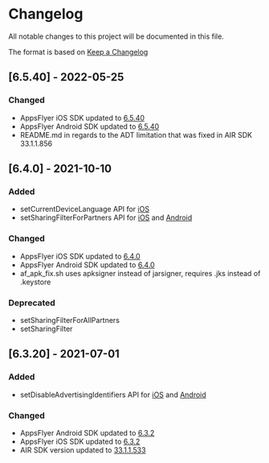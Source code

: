 # Changelog

All notable changes to this project will be documented in this file.

The format is based on [Keep a Changelog](https://keepachangelog.com/en/1.0.0/)

## [6.5.40] - 2022-05-25

### Changed

- AppsFlyer iOS SDK updated to [6.5.40](https://support.appsflyer.com/hc/en-us/articles/115001224823)
- AppsFlyer Android SDK updated to [6.5.40](https://support.appsflyer.com/hc/en-us/articles/115001256006)
- README.md in regards to the ADT limitation that was fixed in AIR SDK 33.1.1.856

## [6.4.0] - 2021-10-10

### Added

- setCurrentDeviceLanguage API
  for [iOS](https://dev.appsflyer.com/hc/docs/ios-sdk-reference-appsflyerlib#setcurrentdevicelanguage)
- setSharingFilterForPartners API
  for [iOS](https://dev.appsflyer.com/hc/docs/ios-sdk-reference-appsflyerlib#setsharingfilterforpartners)
  and [Android](https://dev.appsflyer.com/hc/docs/android-sdk-reference-appsflyerlib#setsharingfilterforpartners)

### Changed

- AppsFlyer iOS SDK updated to [6.4.0](https://support.appsflyer.com/hc/en-us/articles/115001224823)
- AppsFlyer Android SDK updated to [6.4.0](https://support.appsflyer.com/hc/en-us/articles/115001256006)
- af_apk_fix.sh uses apksigner instead of jarsigner, requires .jks instead of .keystore

### Deprecated

- setSharingFilterForAllPartners
- setSharingFilter

## [6.3.20] - 2021-07-01

### Added

- setDisableAdvertisingIdentifiers API
  for [iOS](https://support.appsflyer.com/hc/en-us/articles/207032066#api-reference-disableadvertisingidentifier)
  and [Android](https://support.appsflyer.com/hc/en-us/articles/207032126#api-reference-setdisableadvertisingidentifiers)

### Changed

- AppsFlyer Android SDK updated to [6.3.2](https://support.appsflyer.com/hc/en-us/articles/115001256006)
- AppsFlyer iOS SDK updated to [6.3.2](https://support.appsflyer.com/hc/en-us/articles/115001224823)
- AIR SDK version updated
  to [33.1.1.533](https://airsdk.harman.com/api/versions/33.1.1.533/release-notes/Release_Notes_AIR_SDK_33.1.1.533.pdf)
